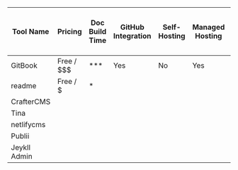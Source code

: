 | Tool Name    | Pricing    | Doc Build Time | GitHub Integration | Self-Hosting | Managed Hosting | Server or Client Side Tool | API Doc Gen Support | API Available | WYSIWYG Support | Templating Support |
| ------------ | ---------- | -------------- | ------------------ | ------------ | --------------- | -------------------------- | ------------------- | ------------- | --------------- | ------------------ |
| GitBook      | Free / $$$ | ***            | Yes                | No           | Yes             |                            |                     |               |                 |                    |
| readme       | Free / $   | *              |                    |              |                 |                            |                     |               |                 |                    |
| CrafterCMS   |            |                |                    |              |                 |                            |                     |               |                 |                    |
| Tina         |            |                |                    |              |                 |                            |                     |               |                 |                    |
| netlifycms   |            |                |                    |              |                 |                            |                     |               |                 |                    |
| Publii       |            |                |                    |              |                 |                            |                     |               |                 |                    |
| Jeykll Admin |            |                |                    |              |                 |                            |                     |               |                 |                    |
